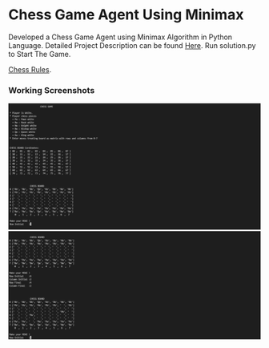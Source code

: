 # Chess Game Agent Using Minimax
Developed a Chess Game Agent using Minimax Algorithm in Python Language. Detailed Project Description can be found [Here](https://github.com/Mujtaba1399/Chess-Game-Agent-Using-Minimax/blob/main/projectDescription.pdf). Run solution.py to Start The Game.

[Chess Rules](https://github.com/Mujtaba1399/Chess-Game-Agent-Using-Minimax/blob/main/BasicChessRules.pdf).

### Working Screenshots

![solution01](https://github.com/Mujtaba1399/Chess-Game-Agent-Using-Minimax/blob/main/Pictures/sol1.PNG)
![solution02](https://github.com/Mujtaba1399/Chess-Game-Agent-Using-Minimax/blob/main/Pictures/sol2.PNG)
